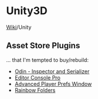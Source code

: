 # Unity3D
[Wiki](../index.md)/Unity

## Asset Store Plugins
... that I'm tempted to buy/rebuild:
* [Odin - Inspector and Serializer](https://www.assetstore.unity3d.com/en/#!/content/89041)
* [Editor Console Pro](https://www.assetstore.unity3d.com/en/#!/content/11889)
* [Advanced Player Prefs Window](https://www.assetstore.unity3d.com/en/#!/content/7070)
* [Rainbow Folders](https://www.assetstore.unity3d.com/en/#!/content/50668)
